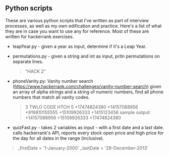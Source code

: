 ## **Python scripts**


These are various python scripts that I've written as part of interview processes,
as well as my own edification and practice. Here's a list of what they are in case
you want to use any for reference. Most of these are written for hackerrank exercises.





- leapYear.py - given a year as input, determine if it's a Leap Year.


- permutations.py - given a string and int as input, pritn permutations on separate lines.

  > "HACK 2"


- phoneVanity.py: Vanity number search (https://www.hackerrank.com/challenges/vanity-number-search)
  given an array of alpha strings and a string of numeric numbers, find all phone numbers that
  match all vanity codes.

  >3 TWLO CODE HTCH 5 +17474824380 +14157088956 +919810155555 +15109926333 +1415123456
  sample output: +14157088956 +15109926333 +17474824380


- quizFast.py - takes 2 variables as input - with a first date and a last date.  calls hackerrank's API,
  reports every stock open price and high price for the day for all dates in the range (inclusive).

 >_firstDate = '1-January-2000'
 _lastDate = '28-December-2013'

